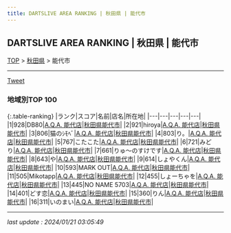 ```yaml
---
title: DARTSLIVE AREA RANKING | 秋田県 | 能代市
---
```

## DARTSLIVE AREA RANKING | 秋田県 | 能代市

[TOP](/darts/rank/) > [秋田県](/darts/rank/秋田県/) > 能代市

___

<a href="https://twitter.com/share?ref_src=twsrc%5Etfw" data-text="DARTSLIVE AREA RANKING | 秋田県能代市" class="twitter-share-button" data-via="DARTSLIVE" data-hashtags="DARTSLIVE" data-related="DARTSLIVE" data-show-count="false">Tweet</a>

### 地域別TOP 100

{:.table-ranking}
|ランク|スコア|名前|店名|所在地|
|---|---|---|---|---|
|1|928|DB80|<a href="https://search.dartslive.com/jp/shop/88188327f85b49c90d9b047a20a7ba1e">A.Q.A. 能代店</a>|<a href="/darts/rank/秋田県/能代市">秋田県能代市</a>|
|2|921|hiroya|<a href="https://search.dartslive.com/jp/shop/88188327f85b49c90d9b047a20a7ba1e">A.Q.A. 能代店</a>|<a href="/darts/rank/秋田県/能代市">秋田県能代市</a>|
|3|806|猫のｼﾓﾍﾞ|<a href="https://search.dartslive.com/jp/shop/88188327f85b49c90d9b047a20a7ba1e">A.Q.A. 能代店</a>|<a href="/darts/rank/秋田県/能代市">秋田県能代市</a>|
|4|803|り。|<a href="https://search.dartslive.com/jp/shop/88188327f85b49c90d9b047a20a7ba1e">A.Q.A. 能代店</a>|<a href="/darts/rank/秋田県/能代市">秋田県能代市</a>|
|5|767|こたこた|<a href="https://search.dartslive.com/jp/shop/88188327f85b49c90d9b047a20a7ba1e">A.Q.A. 能代店</a>|<a href="/darts/rank/秋田県/能代市">秋田県能代市</a>|
|6|721|みどり|<a href="https://search.dartslive.com/jp/shop/88188327f85b49c90d9b047a20a7ba1e">A.Q.A. 能代店</a>|<a href="/darts/rank/秋田県/能代市">秋田県能代市</a>|
|7|661|りゅ〜のすけです|<a href="https://search.dartslive.com/jp/shop/88188327f85b49c90d9b047a20a7ba1e">A.Q.A. 能代店</a>|<a href="/darts/rank/秋田県/能代市">秋田県能代市</a>|
|8|643|や|<a href="https://search.dartslive.com/jp/shop/88188327f85b49c90d9b047a20a7ba1e">A.Q.A. 能代店</a>|<a href="/darts/rank/秋田県/能代市">秋田県能代市</a>|
|9|614|しょやくん|<a href="https://search.dartslive.com/jp/shop/88188327f85b49c90d9b047a20a7ba1e">A.Q.A. 能代店</a>|<a href="/darts/rank/秋田県/能代市">秋田県能代市</a>|
|10|593|MARK OUT|<a href="https://search.dartslive.com/jp/shop/88188327f85b49c90d9b047a20a7ba1e">A.Q.A. 能代店</a>|<a href="/darts/rank/秋田県/能代市">秋田県能代市</a>|
|11|505|Mikotapp|<a href="https://search.dartslive.com/jp/shop/88188327f85b49c90d9b047a20a7ba1e">A.Q.A. 能代店</a>|<a href="/darts/rank/秋田県/能代市">秋田県能代市</a>|
|12|455|しょーちゃを|<a href="https://search.dartslive.com/jp/shop/88188327f85b49c90d9b047a20a7ba1e">A.Q.A. 能代店</a>|<a href="/darts/rank/秋田県/能代市">秋田県能代市</a>|
|13|445|NO NAME 5703|<a href="https://search.dartslive.com/jp/shop/88188327f85b49c90d9b047a20a7ba1e">A.Q.A. 能代店</a>|<a href="/darts/rank/秋田県/能代市">秋田県能代市</a>|
|14|401|どす恋|<a href="https://search.dartslive.com/jp/shop/88188327f85b49c90d9b047a20a7ba1e">A.Q.A. 能代店</a>|<a href="/darts/rank/秋田県/能代市">秋田県能代市</a>|
|15|360|りん|<a href="https://search.dartslive.com/jp/shop/88188327f85b49c90d9b047a20a7ba1e">A.Q.A. 能代店</a>|<a href="/darts/rank/秋田県/能代市">秋田県能代市</a>|
|16|311|いのまい|<a href="https://search.dartslive.com/jp/shop/88188327f85b49c90d9b047a20a7ba1e">A.Q.A. 能代店</a>|<a href="/darts/rank/秋田県/能代市">秋田県能代市</a>|



___

_last update : 2024/01/21 03:05:49_


<script src="https://cdnjs.cloudflare.com/ajax/libs/jquery/3.6.1/jquery.min.js" integrity="sha512-aVKKRRi/Q/YV+4mjoKBsE4x3H+BkegoM/em46NNlCqNTmUYADjBbeNefNxYV7giUp0VxICtqdrbqU7iVaeZNXA==" crossorigin="anonymous" referrerpolicy="no-referrer"></script>
<script src="https://cdnjs.cloudflare.com/ajax/libs/jquery.tablesorter/2.31.3/js/jquery.tablesorter.min.js" integrity="sha512-qzgd5cYSZcosqpzpn7zF2ZId8f/8CHmFKZ8j7mU4OUXTNRd5g+ZHBPsgKEwoqxCtdQvExE5LprwwPAgoicguNg==" crossorigin="anonymous" referrerpolicy="no-referrer"></script>
<link rel="stylesheet" href="https://cdnjs.cloudflare.com/ajax/libs/jquery.tablesorter/2.31.3/css/theme.default.min.css" integrity="sha512-wghhOJkjQX0Lh3NSWvNKeZ0ZpNn+SPVXX1Qyc9OCaogADktxrBiBdKGDoqVUOyhStvMBmJQ8ZdMHiR3wuEq8+w==" crossorigin="anonymous" referrerpolicy="no-referrer" />
<script>
$(function() {
    $(".table-ranking").tablesorter({sortList:[[0, 0]]});
});
</script>

<script async src="https://platform.twitter.com/widgets.js" charset="utf-8"></script>